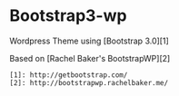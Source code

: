 Bootstrap3-wp 
============

Wordpress Theme using [Bootstrap 3.0][1]

Based on [Rachel Baker's BootstrapWP][2]

	[1]: http://getbootstrap.com/
	[2]: http://bootstrapwp.rachelbaker.me/